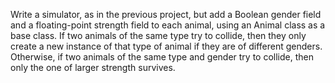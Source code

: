 Write a simulator, as in the previous project, but add a Boolean gender
field and a floating-point strength field to each animal, using an Animal
class as a base class. If two animals of the same type try to collide, then
they only create a new instance of that type of animal if they are of different genders. Otherwise, if two animals of the same type and gender try to
collide, then only the one of larger strength survives.
